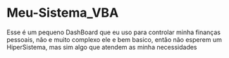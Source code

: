 # Meu-Sistema_VBA
 Esse é um pequeno DashBoard que eu uso para controlar minha finanças pessoais, não e muito complexo  ele e bem basico, então não esperem um HiperSistema, mas sim algo que atendem as minha necessidades
